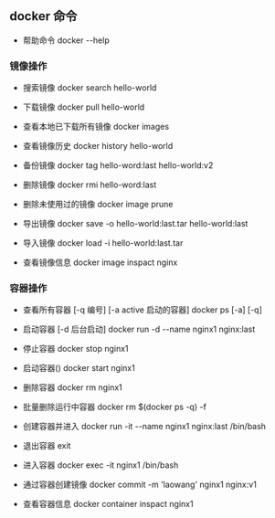 ## docker 命令

- 帮助命令
docker --help

### 镜像操作

- 搜索镜像
docker search hello-world

- 下载镜像
docker pull hello-world

- 查看本地已下载所有镜像
docker images

- 查看镜像历史
docker history hello-world

- 备份镜像
docker tag hello-word:last hello-world:v2

- 删除镜像
docker rmi hello-word:last

- 删除未使用过的镜像
docker image prune

- 导出镜像
docker save -o hello-world:last.tar hello-world:last

- 导入镜像
docker load -i hello-world:last.tar

- 查看镜像信息
docker image inspact nginx

### 容器操作
 
- 查看所有容器 [-q 编号] [-a active 启动的容器]
docker ps [-a] [-q]

- 启动容器 [-d 后台启动]
docker run -d --name nginx1 nginx:last

- 停止容器
docker stop nginx1

- 启动容器()
docker start nginx1

- 删除容器
docker rm nginx1

- 批量删除运行中容器
docker rm $(docker ps -q) -f

- 创建容器并进入
docker run -it --name nginx1 nginx:last /bin/bash

- 退出容器
exit

- 进入容器
docker exec -it nginx1 /bin/bash

- 通过容器创建镜像
docker commit -m 'laowang' nginx1 nginx:v1

- 查看容器信息
docker container inspact nginx1